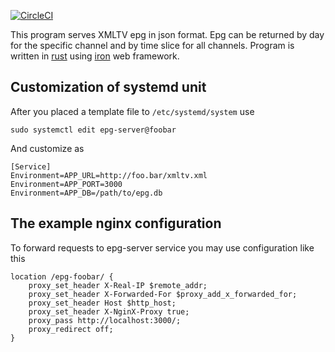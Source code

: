 [![CircleCI](https://circleci.com/bb/iptvdream/epg-server.svg?style=svg)](https://circleci.com/bb/iptvdream/epg-server)

This program serves XMLTV epg in json format. Epg can be returned by day for the specific channel and by time slice for all channels.
Program is written in [rust](https://www.rust-lang.org/) using [iron](http://ironframework.io/) web framework.

## Customization of systemd unit
After you placed a template file to `/etc/systemd/system` use 
```
sudo systemctl edit epg-server@foobar
```
And customize as
```systemd
[Service]
Environment=APP_URL=http://foo.bar/xmltv.xml
Environment=APP_PORT=3000
Environment=APP_DB=/path/to/epg.db
```

## The example nginx configuration
To forward requests to epg-server service you may use configuration like this
```
location /epg-foobar/ {
    proxy_set_header X-Real-IP $remote_addr;
    proxy_set_header X-Forwarded-For $proxy_add_x_forwarded_for;
    proxy_set_header Host $http_host;
    proxy_set_header X-NginX-Proxy true;
    proxy_pass http://localhost:3000/;
    proxy_redirect off;
}
``` 
